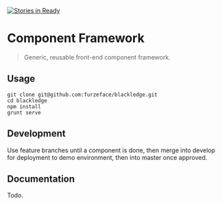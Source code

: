 [![Stories in Ready](https://badge.waffle.io/furzeface/blackledge.png?label=ready&title=Ready)](https://waffle.io/furzeface/blackledge)
# Component Framework 

> Generic, reusable front-end component framework.

## Usage
```
git clone git@github.com:furzeface/blackledge.git
cd blackledge
npm install
grunt serve
```

## Development
Use feature branches until a component is done, then merge into develop for deployment to demo environment, then into master once approved.

## Documentation
Todo.
